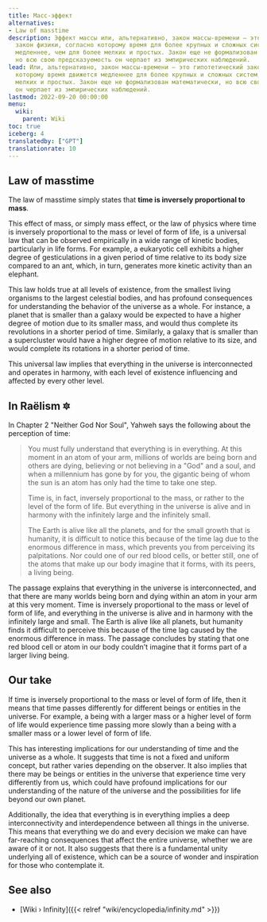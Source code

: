 ```yaml
---
title: Масс-эффект
alternatives:
- Law of masstime
description: Эффект массы или, альтернативно, закон массы-времени — это гипотетический
  закон физики, согласно которому время для более крупных и сложных систем движется
  медленнее, чем для более мелких и простых. Закон еще не формализован математически,
  но всю свою предсказуемость он черпает из эмпирических наблюдений.
lead: Или, альтернативно, закон массы-времени — это гипотетический закон физики, согласно
  которому время движется медленнее для более крупных и сложных систем, чем для более
  мелких и простых. Закон еще не формализован математически, но всю свою предсказуемость
  он черпает из эмпирических наблюдений.
lastmod: 2022-09-20 00:00:00
menu:
  wiki:
    parent: Wiki
toc: true
iceberg: 4
translatedby: ["GPT"]
translationrate: 10
---
```


## Law of masstime

The law of masstime simply states that **time is inversely proportional to mass**.

This effect of mass, or simply mass effect, or the law of physics where time is inversely proportional to the mass or level of form of life, is a universal law that can be observed empirically in a wide range of kinetic bodies, particularly in life forms. For example, a eukaryotic cell exhibits a higher degree of gesticulations in a given period of time relative to its body size compared to an ant, which, in turn, generates more kinetic activity than an elephant.

This law holds true at all levels of existence, from the smallest living organisms to the largest celestial bodies, and has profound consequences for understanding the behavior of the universe as a whole. For instance, a planet that is smaller than a galaxy would be expected to have a higher degree of motion due to its smaller mass, and would thus complete its revolutions in a shorter period of time. Similarly, a galaxy that is smaller than a supercluster would have a higher degree of motion relative to its size, and would complete its rotations in a shorter period of time.

This universal law implies that everything in the universe is interconnected and operates in harmony, with each level of existence influencing and affected by every other level.

## In Raëlism 🔯

In Chapter 2 "Neither God Nor Soul", Yahweh says the following about the perception of time:

> You must fully understand that everything is in everything. At this moment in an atom of your arm, millions of worlds are being born and others are dying, believing or not believing in a "God" and a soul, and when a millennium has gone by for you, the gigantic being of whom the sun is an atom has only had the time to take one step.
>
> Time is, in fact, inversely proportional to the mass, or rather to the level of the form of life. But everything in the universe is alive and in harmony with the infinitely large and the infinitely small.
>
> The Earth is alive like all the planets, and for the small growth that is humanity, it is difficult to notice this because of the time lag due to the enormous difference in mass, which prevents you from perceiving its palpitations. Nor could one of our red blood cells, or better still, one of the atoms that make up our body imagine that it forms, with its peers, a living being.

The passage explains that everything in the universe is interconnected, and that there are many worlds being born and dying within an atom in your arm at this very moment. Time is inversely proportional to the mass or level of form of life, and everything in the universe is alive and in harmony with the infinitely large and small. The Earth is alive like all planets, but humanity finds it difficult to perceive this because of the time lag caused by the enormous difference in mass. The passage concludes by stating that one red blood cell or atom in our body couldn't imagine that it forms part of a larger living being.

## Our take

If time is inversely proportional to the mass or level of form of life, then it means that time passes differently for different beings or entities in the universe. For example, a being with a larger mass or a higher level of form of life would experience time passing more slowly than a being with a smaller mass or a lower level of form of life.

This has interesting implications for our understanding of time and the universe as a whole. It suggests that time is not a fixed and uniform concept, but rather varies depending on the observer. It also implies that there may be beings or entities in the universe that experience time very differently from us, which could have profound implications for our understanding of the nature of the universe and the possibilities for life beyond our own planet.

Additionally, the idea that everything is in everything implies a deep interconnectivity and interdependence between all things in the universe. This means that everything we do and every decision we make can have far-reaching consequences that affect the entire universe, whether we are aware of it or not. It also suggests that there is a fundamental unity underlying all of existence, which can be a source of wonder and inspiration for those who contemplate it.

## See also

- [Wiki › Infinity]({{< relref "wiki/encyclopedia/infinity.md" >}})</br>
